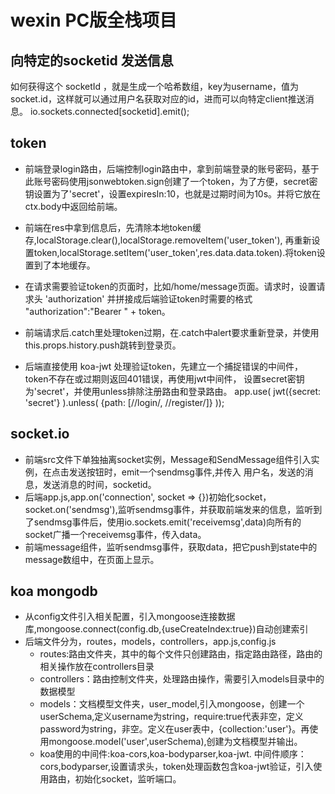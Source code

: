 # wexin PC版全栈项目

## 向特定的socketid 发送信息
如何获得这个 socketId ，就是生成一个哈希数组，key为username，值为socket.id，这样就可以通过用户名获取对应的id，进而可以向特定client推送消息。
io.sockets.connected[socketid].emit();

## token
  - 前端登录login路由，后端控制login路由中，拿到前端登录的账号密码，基于此账号密码使用jsonwebtoken.sign创建了一个token，为了方便，secret密钥设置为了'secret'，设置expiresIn:10，也就是过期时间为10s。并将它放在ctx.body中返回给前端。

  - 前端在res中拿到信息后，先清除本地token缓存,localStorage.clear(),localStorage.removeItem('user_token'),
  再重新设置token,localStorage.setItem('user_token',res.data.data.token).将token设置到了本地缓存。

  - 在请求需要验证token的页面时，比如/home/message页面。请求时，设置请求头 'authorization' 并拼接成后端验证token时需要的格式  "authorization":"Bearer " + token。

  - 前端请求后.catch里处理token过期，在.catch中alert要求重新登录，并使用this.props.history.push跳转到登录页。
  
  - 后端直接使用 koa-jwt 处理验证token，先建立一个捕捉错误的中间件，token不存在或过期则返回401错误，再使用jwt中间件，
  设置secret密钥为'secret'，并使用unless排除注册路由和登录路由。
  app.use( jwt({secret: 'secret'} ).unless( {path: [/\/login/, /\/register/]} ));

## socket.io
  - 前端src文件下单独抽离socket实例，Message和SendMessage组件引入实例，在点击发送按钮时，emit一个sendmsg事件,并传入
  用户名，发送的消息，发送消息的时间，socketid。
  - 后端app.js,app.on('connection', socket => {})初始化socket，socket.on('sendmsg'),监听sendmsg事件，并获取前端发来的信息，监听到了sendmsg事件后，使用io.sockets.emit('receivemsg',data)向所有的socket广播一个receivemsg事件，传入data。
  - 前端message组件，监听sendmsg事件，获取data，把它push到state中的message数组中，在页面上显示。

## koa mongodb
  - 从config文件引入相关配置，引入mongoose连接数据库,mongoose.connect(config.db,{useCreateIndex:true})自动创建索引
  - 后端文件分为，routes，models，controllers，app.js,config.js
    - routes:路由文件夹，其中的每个文件只创建路由，指定路由路径，路由的相关操作放在controllers目录
    - controllers：路由控制文件夹，处理路由操作，需要引入models目录中的数据模型
    - models：文档模型文件夹，user_model,引入mongoose，创建一个userSchema,定义username为string，require:true代表非空，定义password为string，非空。定义在user表中，{collection:'user'}。再使用mongoose.model('user',userSchema),创建为文档模型并输出。
    - koa使用的中间件:koa-cors,koa-bodyparser,koa-jwt.
      中间件顺序：cors,bodyparser,设置请求头，token处理函数包含koa-jwt验证，引入使用路由，初始化socket，监听端口。